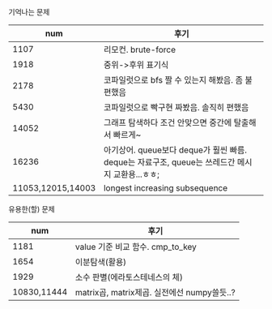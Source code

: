 기억나는 문제

|num|후기|
|---|-----------|
|1107|리모컨. brute-force|
|1918|중위->후위 표기식|
|2178|코파일럿으로 bfs 짤 수 있는지 해봤음. 좀 불편했음|
|5430|코파일럿으로 빡구현 짜봤음. 솔직히 편했음|
|14052|그래프 탐색하다 조건 안맞으면 중간에 탈출해서 빠르게~|
|16236|아기상어. queue보다 deque가 훨씬 빠름. deque는 자료구조, queue는 쓰레드간 메시지 교환용...ㅎㅎ;|
|11053,12015,14003|longest increasing subsequence|


유용한(할) 문제

|num|후기|
|---|-----------|
|1181|value 기준 비교 함수. cmp_to_key|
|1654|이분탐색(활용)|
|1929|소수 판별(에라토스테네스의 체)|
|10830,11444|matrix곱, matrix제곱. 실전에선 numpy쓸듯..?|